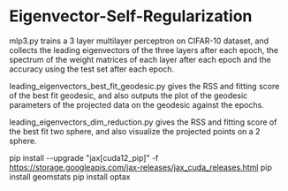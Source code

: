 # Eigenvector-Self-Regularization

mlp3.py trains a 3 layer multilayer perceptron on CIFAR-10 dataset, and collects the leading eigenvectors of the three layers after each epoch, the spectrum of the weight matrices of each layer after each epoch and the accuracy using the test set after each epoch.

leading_eigenvectors_best_fit_geodesic.py gives the RSS and fitting score of the best fit geodesic, and also outputs the plot of the geodesic parameters of the projected data on the geodesic against the epochs.

leading_eigenvectors_dim_reduction.py gives the RSS and fitting score of the best fit two sphere, and also visualize the projected points on a 2 sphere.

pip install --upgrade "jax[cuda12_pip]" -f https://storage.googleapis.com/jax-releases/jax_cuda_releases.html
pip install geomstats
pip install optax